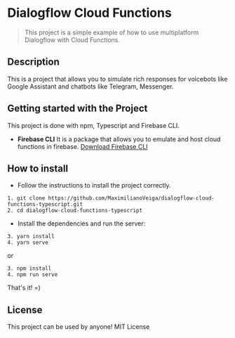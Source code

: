 # Dialogflow Cloud Functions

> This project is a simple example of how to use multiplatform Dialogflow with Cloud Functions.

## Description

This is a project that allows you to simulate rich responses for voicebots like Google Assistant and chatbots like Telegram, Messenger.

## Getting started with the Project

This project is done with npm, Typescript and Firebase CLI.

* **Firebase CLI** It is a package that allows you to emulate and host cloud functions in firebase. [Download Firebase CLI](https://firebase.google.com/docs/cli)

## How to install

* Follow the instructions to install the project correctly.

```
1. git clone https://github.com/MaximilianoVeiga/dialogflow-cloud-functions-typescript.git
2. cd dialogflow-cloud-functions-typescript
```

* Install the dependencies and run the server:

```
3. yarn install
4. yarn serve
```

or

```
3. npm install
4. npm run serve
```

That's it! =)

## License

This project can be used by anyone! MIT License
